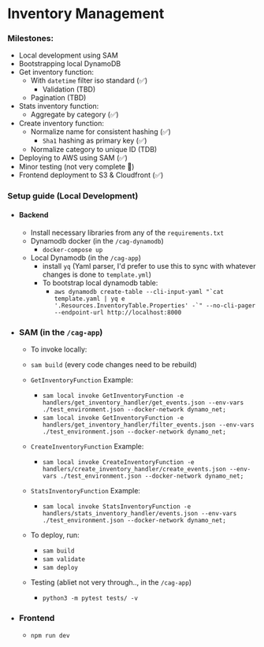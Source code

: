 # Inventory Management

### Milestones:
- Local development using SAM
- Bootstrapping local DynamoDB
- Get inventory function:
	- With `datetime` filter iso standard (✅)
		- Validation (TBD)
	- Pagination (TBD)
-  Stats inventory function:
	- Aggregate by category (✅)
-  Create inventory function:
	- Normalize name for consistent hashing (✅)
		- `Sha1` hashing as primary key (✅)
	- Normalize category to unique ID (TDB)
- Deploying to AWS using SAM (✅)
- Minor testing (not very complete 😬)
- Frontend deployment to S3 & Cloudfront (✅)


### Setup guide (Local Development)

- #### Backend
  - Install necessary libraries from any of the `requirements.txt`
  - Dynamodb docker (in the `/cag-dynamodb`)
    - `docker-compose up`
  - Local Dynamodb (in the `/cag-app`)
    - install `yq` (Yaml parser, I'd prefer to use this to sync with whatever changes is done to `template.yml`)
    - To bootstrap local dynamodb table:
      - ```aws dynamodb create-table --cli-input-yaml "`cat template.yaml | yq e '.Resources.InventoryTable.Properties' -`" --no-cli-pager --endpoint-url http://localhost:8000```
      
- ### SAM (in the `/cag-app`)
	- To invoke locally:
    - `sam build` (every code changes need to be rebuild)
    - `GetInventoryFunction` Example:
      - ```sam local invoke GetInventoryFunction -e handlers/get_inventory_handler/get_events.json --env-vars ./test_environment.json --docker-network dynamo_net;```
      - ```sam local invoke GetInventoryFunction -e handlers/get_inventory_handler/filter_events.json --env-vars ./test_environment.json --docker-network dynamo_net;```
    - `CreateInventoryFunction` Example:
      - ```sam local invoke CreateInventoryFunction -e handlers/create_inventory_handler/create_events.json --env-vars ./test_environment.json --docker-network dynamo_net;```
    - `StatsInventoryFunction` Example:
      - ```sam local invoke StatsInventoryFunction -e handlers/stats_inventory_handler/events.json --env-vars ./test_environment.json --docker-network dynamo_net;```
	- To deploy, run:
	  - `sam build`
	  - `sam validate`
	  - `sam deploy`

  - Testing (abliet not very through.., in the `/cag-app`)
    - `python3 -m pytest tests/ -v`

- ### Frontend
  - `npm run dev`
